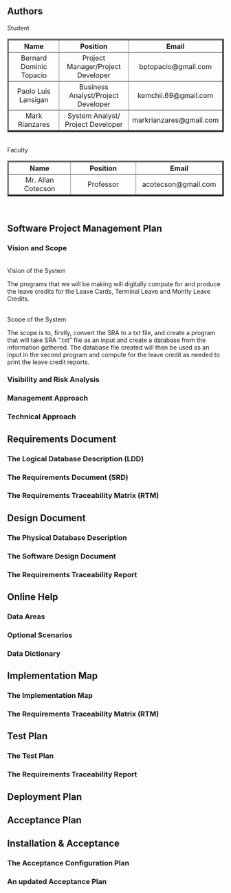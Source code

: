 ## Authors ##
<span>Student</span>
<table align='center' border='3'><tr>
<th width='200'> Name </th>
<th width='220'> Position</th>
<th width='200'> Email </th>
</tr>

<tr align='center'>
<td> Bernard Dominic Topacio </td>
<td> Project Manager/Project Developer </td>
<td> bptopacio@gmail.com</td>
</tr>

<tr align='center'>
<td> Paolo Luis Lansigan </td>
<td> Business Analyst/Project Developer </td>
<td> kemchii.69@gmail.com</td>
</tr>

<tr align='center'>
<td> Mark Rianzares </td>
<td> System Analyst/ Project Developer</td>
<td> markrianzares@gmail.com</td>
</tr>
</table>

<br>
<span>Faculty</span>
<table align='center' border='3'><tr>
<th width='200'> Name </th>
<th width='220'> Position</th>
<th width='200'> Email </th>
</tr>

<tr align='center'>
<td> Mr. Allan Cotecson</td>
<td> Professor </td>
<td> acotecson@gmail.com </td>
</tr>
</table>
<br>

<h2>Software Project Management Plan</h2>
<h3>Vision and Scope</h3>
<br>
<span>Vision of the System</span>
<p>The programs that we will be making will digitally compute for and produce the leave credits for the Leave Cards, Terminal Leave and Montly Leave Credits.</p>

<br>
<span>Scope of the System</span>
<p>The scope is to, firstly, convert the SRA to a txt file, and create a program that will take SRA “.txt” file as an input and create a database from the information gathered. The database file created will then be used as an input in the second program and compute for the leave credit as needed to print the leave credit reports.</p>

<h3>Visibility and Risk Analysis</h3>
<h3>Management Approach</h3>
<h3>Technical Approach</h3>

<h2>Requirements Document</h2>
<h3>The Logical Database Description (LDD)</h3>
<h3>The Requirements Document (SRD)</h3>
<h3>The Requirements Traceability Matrix (RTM)</h3>

<h2>Design Document</h2>
<h3>The Physical Database Description</h3>
<h3>The Software Design Document</h3>
<h3>The Requirements Traceability Report</h3>

<h2>Online Help</h2>
<h3>Data Areas</h3>
<h3>Optional Scenarios</h3>
<h3>Data Dictionary</h3>

<h2>Implementation Map</h2>
<h3>The Implementation Map</h3>
<h3>The Requirements Traceability Matrix (RTM)</h3>

<h2>Test Plan</h2>
<h3>The Test Plan</h3>
<h3>The Requirements Traceability Report</h3>

<h2>Deployment Plan</h2>

<h2>Acceptance Plan</h2>

<h2>Installation & Acceptance</h2>
<h3>The Acceptance Configuration Plan</h3>
<h3>An updated Acceptance Plan</h3>